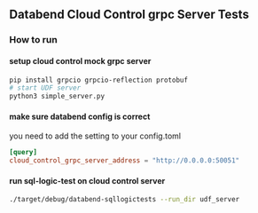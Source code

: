 ## Databend Cloud Control grpc Server Tests


### How to run
#### setup cloud control mock grpc server
```sh
pip install grpcio grpcio-reflection protobuf
# start UDF server
python3 simple_server.py
```
#### make sure databend config is correct
you need to add the setting to your config.toml
```toml
[query]
cloud_control_grpc_server_address = "http://0.0.0.0:50051"
```

#### run sql-logic-test on cloud control server
```sh
./target/debug/databend-sqllogictests --run_dir udf_server
```

